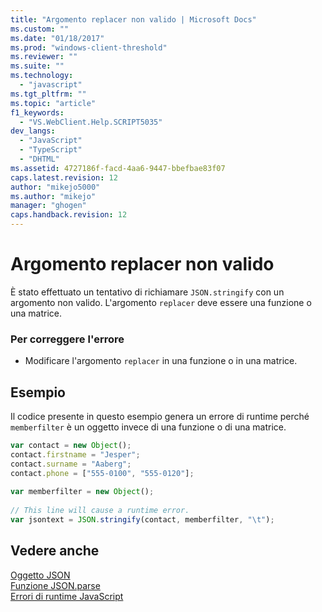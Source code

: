 ```yaml
---
title: "Argomento replacer non valido | Microsoft Docs"
ms.custom: ""
ms.date: "01/18/2017"
ms.prod: "windows-client-threshold"
ms.reviewer: ""
ms.suite: ""
ms.technology: 
  - "javascript"
ms.tgt_pltfrm: ""
ms.topic: "article"
f1_keywords: 
  - "VS.WebClient.Help.SCRIPT5035"
dev_langs: 
  - "JavaScript"
  - "TypeScript"
  - "DHTML"
ms.assetid: 4727186f-facd-4aa6-9447-bbefbae83f07
caps.latest.revision: 12
author: "mikejo5000"
ms.author: "mikejo"
manager: "ghogen"
caps.handback.revision: 12
---
```

# Argomento replacer non valido
È stato effettuato un tentativo di richiamare `JSON.stringify` con un argomento non valido.  L'argomento `replacer` deve essere una funzione o una matrice.  
  
### Per correggere l'errore  
  
-   Modificare l'argomento `replacer` in una funzione o in una matrice.  
  
## Esempio  
 Il codice presente in questo esempio genera un errore di runtime perché `memberfilter` è un oggetto invece di una funzione o di una matrice.  
  
```javascript  
var contact = new Object();  
contact.firstname = "Jesper";  
contact.surname = "Aaberg";  
contact.phone = ["555-0100", "555-0120"];  
  
var memberfilter = new Object();  
  
// This line will cause a runtime error.  
var jsontext = JSON.stringify(contact, memberfilter, "\t");  
```  
  
## Vedere anche  
 [Oggetto JSON](../../javascript/reference/json-object-javascript.md)   
 [Funzione JSON.parse](../../javascript/reference/json-parse-function-javascript.md)   
 [Errori di runtime JavaScript](../../javascript/reference/javascript-run-time-errors.md)